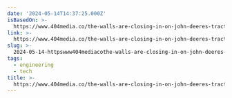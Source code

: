 ```yaml
---
date: '2024-05-14T14:37:25.000Z'
isBasedOn: >-
  https://www.404media.co/the-walls-are-closing-in-on-john-deeres-tractor-repair-monopoly/
link: >-
  https://www.404media.co/the-walls-are-closing-in-on-john-deeres-tractor-repair-monopoly/
slug: >-
  2024-05-14-httpswww404mediacothe-walls-are-closing-in-on-john-deeres-tractor-repair-monopoly
tags:
  - engineering
  - tech
title: >-
  https://www.404media.co/the-walls-are-closing-in-on-john-deeres-tractor-repair-monopoly/
---
```

 
